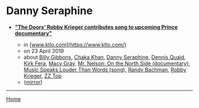 # Danny Seraphine

 - [**"The Doors' Robby Krieger contributes song to upcoming Prince documentary"**](https://www.ktlo.com/2019/04/23/the-doors-robby-krieger-contributes-song-to-upcoming-prince-documentary/)

    - in [www.ktlo.com](https://www.ktlo.com/)
    - on 23 April 2019
    - about [Billy Gibbons](../../topics/billy-gibbons/index.md), [Chaka Khan](../../topics/chaka-khan/index.md), [Danny Seraphine](../../topics/danny-seraphine/index.md), [Dennis Quaid](../../topics/dennis-quaid/index.md), [Kirk Fera](../../topics/kirk-fera/index.md), [Macy Gray](../../topics/macy-gray/index.md), [Mr. Nelson: On the North Side (documentary)](../../topics/documentary/mr-nelson-on-the-north-side/index.md), [Music Speaks Louder Than Words (song)](../../topics/song/music-speaks-louder-than-words/index.md), [Randy Bachman](../../topics/randy-bachman/index.md), [Robby Krieger](../../topics/robby-krieger/index.md), [ZZ Top](../../topics/zz-top/index.md)
    - ([mirror](https://web.archive.org/web/*/https://www.ktlo.com/2019/04/23/the-doors-robby-krieger-contributes-song-to-upcoming-prince-documentary/))

----

[Home](../index.md)
